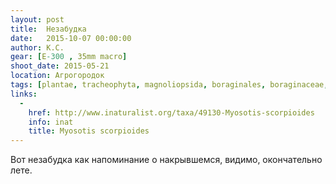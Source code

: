 ```yaml
---
layout: post
title:  Незабудка
date:   2015-10-07 00:00:00
author: К.С.
gear: [E-300 , 35mm macro]
shoot_date: 2015-05-21
location: Агрогородок
tags: [plantae, tracheophyta, magnoliopsida, boraginales, boraginaceae, myosotis, myosotis scorpioides]
links:
  -
    href: http://www.inaturalist.org/taxa/49130-Myosotis-scorpioides
    info: inat
    title: Myosotis scorpioides
---
```


Вот незабудка как напоминание о накрывшемся, видимо, окончательно лете.
